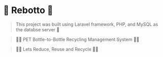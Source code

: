 # 🚀 Rebotto 🚀

> This project was built using Laravel framework, PHP, and MySQL as the databse server 🚀

> 🎉🎉 PET Bottle-to-Bottle Recycling Management System 🎉🎉

> 🎁🎁 Lets Reduce, Reuse and Recycle 🎁🎁
